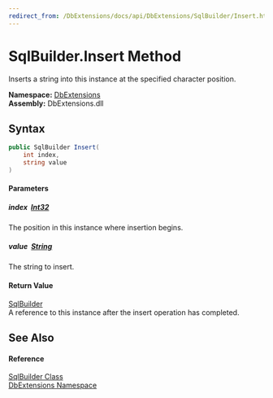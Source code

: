 ```yaml
---
redirect_from: /DbExtensions/docs/api/DbExtensions/SqlBuilder/Insert.html
---
```


SqlBuilder.Insert Method
========================
Inserts a string into this instance at the specified character position.
  
**Namespace:** [DbExtensions][1]  
**Assembly:** DbExtensions.dll

Syntax
------

```csharp
public SqlBuilder Insert(
	int index,
	string value
)
```

#### Parameters

##### *index*  [Int32][2]
The position in this instance where insertion begins.

##### *value*  [String][3]
The string to insert.

#### Return Value
[SqlBuilder][4]  
A reference to this instance after the insert operation has completed.

See Also
--------

#### Reference
[SqlBuilder Class][4]  
[DbExtensions Namespace][1]  

[1]: ../README.md
[2]: https://learn.microsoft.com/dotnet/api/system.int32
[3]: https://learn.microsoft.com/dotnet/api/system.string
[4]: README.md